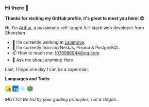 ### Hi there 👋

**Thanks for visiting my GitHub profile, it's great to meet you here! 😊**  

Hi, I'm [Arthur](https://liaoliao666-portfolio.vercel.app), a passionate self-taught full-stack web developer from Shenzhen.

- 🔭 I’m currently working at [Lalamove](https://www.lalamove.com/en-hk/).
- 🌱 I’m currently learning NestJs, Prisma & PostgreSQL.
- 📫 How to reach me: 1076988944@qq.com
- 💬 Ask me about anything [Here](https://github.com/liaoliao666/liaoliao666/issues)

Last, I hope one day I can be a superman.


**Languages and Tools:**  

<code><img height="20" src="https://raw.githubusercontent.com/github/explore/80688e429a7d4ef2fca1e82350fe8e3517d3494d/topics/javascript/javascript.png"></code>
<code><img height="20" src="https://raw.githubusercontent.com/github/explore/80688e429a7d4ef2fca1e82350fe8e3517d3494d/topics/typescript/typescript.png"></code>
<code><img height="20" src="https://raw.githubusercontent.com/github/explore/80688e429a7d4ef2fca1e82350fe8e3517d3494d/topics/react/react.png"></code>
<code><img height="20" src="https://raw.githubusercontent.com/github/explore/80688e429a7d4ef2fca1e82350fe8e3517d3494d/topics/nodejs/nodejs.png"></code>

*MOTTO: Be led by your guiding principles, not a slogan...*
